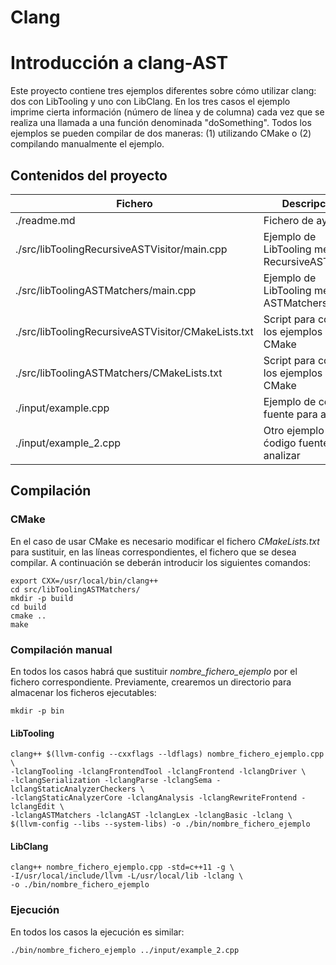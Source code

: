 # Clang
# Introducción a clang-AST

Este proyecto contiene tres ejemplos diferentes sobre cómo utilizar clang: dos con LibTooling y uno con LibClang. En los tres casos el ejemplo imprime cierta información (número de línea y de columna) cada vez que se realiza una llamada a una función denominada "doSomething". Todos los ejemplos se pueden compilar de dos maneras: (1) utilizando CMake o (2) compilando manualmente el ejemplo.

## Contenidos del proyecto

| Fichero                                                   | Descripción                                        |
| ----------------------------------------------------------| -------------------------------------------------- |
| ./readme.md                                               | Fichero de ayuda                                   |
| ./src/libToolingRecursiveASTVisitor/main.cpp              | Ejemplo de LibTooling mediante RecursiveASTVisitor |
| ./src/libToolingASTMatchers/main.cpp                      | Ejemplo de LibTooling mediante ASTMatchers         |
| ./src/libToolingRecursiveASTVisitor/CMakeLists.txt        | Script para compilar los ejemplos con CMake        |
| ./src/libToolingASTMatchers/CMakeLists.txt                | Script para compilar los ejemplos con CMake        |
| ./input/example.cpp                                       | Ejemplo de código fuente para analizar             |
| ./input/example_2.cpp                                     | Otro ejemplo de ćodigo fuente para analizar        |

## Compilación

### CMake

En el caso de usar CMake es necesario modificar el fichero *CMakeLists.txt* para sustituir, en las líneas correspondientes, el fichero que se desea compilar. A continuación se deberán introducir los siguientes comandos:

```
export CXX=/usr/local/bin/clang++
cd src/libToolingASTMatchers/
mkdir -p build
cd build
cmake ..
make
```

### Compilación manual

En todos los casos habrá que sustituir *nombre_fichero_ejemplo* por el fichero correspondiente. Previamente, crearemos un directorio para almacenar los ficheros ejecutables:

```
mkdir -p bin
```

#### LibTooling

```
clang++ $(llvm-config --cxxflags --ldflags) nombre_fichero_ejemplo.cpp \
-lclangTooling -lclangFrontendTool -lclangFrontend -lclangDriver \
-lclangSerialization -lclangParse -lclangSema -lclangStaticAnalyzerCheckers \
-lclangStaticAnalyzerCore -lclangAnalysis -lclangRewriteFrontend -lclangEdit \
-lclangASTMatchers -lclangAST -lclangLex -lclangBasic -lclang \
$(llvm-config --libs --system-libs) -o ./bin/nombre_fichero_ejemplo
```

#### LibClang

```
clang++ nombre_fichero_ejemplo.cpp -std=c++11 -g \
-I/usr/local/include/llvm -L/usr/local/lib -lclang \
-o ./bin/nombre_fichero_ejemplo
```

### Ejecución

En todos los casos la ejecución es similar:

```
./bin/nombre_fichero_ejemplo ../input/example_2.cpp
```
